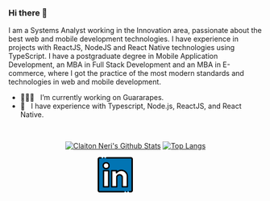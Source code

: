 ### Hi there 👋

I am a Systems Analyst working in the Innovation area, passionate about the best web and mobile development technologies. I have experience in projects with ReactJS, NodeJS and React Native technologies using TypeScript. I have a postgraduate degree in Mobile Application Development, an MBA in Full Stack Development and an MBA in E-commerce, where I got the practice of the most modern standards and technologies in web and mobile development.

- 🧑🏼‍💻 &nbsp;&nbsp;I’m currently working on Guararapes.
- 🚀 &nbsp;&nbsp;I have experience with Typescript, Node.js, ReactJS, and React Native.

<br/>

<div align="center" >

[![Claiton Neri's Github Stats](https://github-readme-stats.vercel.app/api?username=claitonneri&count_private=true&show_icons=true&theme=default)](https://github.com/anuraghazra/github-readme-stats)
[![Top Langs](https://github-readme-stats.vercel.app/api/top-langs/?username=claitonneri&count_private=true&layout=compact&theme=default)](https://github.com/anuraghazra/github-readme-stats)
  
<div style="align-self: center;align-items: center; display: flex; justify-content: space-between; width: 150px;" >
  <a href="https://www.linkedin.com/in/claitonneri/" target="_blank">
    <img src="https://raw.githubusercontent.com/claitonneri/claitonneri/main/linkedin.png" alt="LinkedIn" height="70">
  </a>
</div>
</div>
